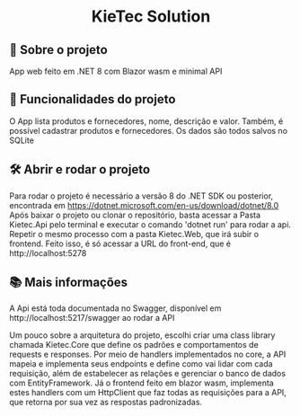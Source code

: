 <h1 align="center"> KieTec Solution </h1>

## 🎯 Sobre o projeto
App web feito em .NET 8 com Blazor wasm e minimal API

## 🔨 Funcionalidades do projeto

O App lista produtos e fornecedores, nome, descrição e valor. Também, é possível cadastrar produtos e fornecedores. Os dados são todos salvos no SQLite

## 🛠️ Abrir e rodar o projeto

Para rodar o projeto é necessário a versão 8 do .NET SDK ou posterior, encontrada em <href> https://dotnet.microsoft.com/en-us/download/dotnet/8.0 </href>
Após baixar o projeto ou clonar o repositório, basta acessar a Pasta Kietec.Api pelo terminal e executar o comando 'dotnet run' para rodar a api.
Repetir o mesmo processo com a pasta Kietec.Web, que irá subir o frontend.
Feito isso, é só acessar a URL do front-end, que é http://localhost:5278

## 📚 Mais informações

A Api está toda documentada no Swagger, disponível em http://localhost:5217/swagger ao rodar a API

Um pouco sobre a arquitetura do projeto, escolhi criar uma class library chamada Kietec.Core que define os padrões e comportamentos de requests e responses.
Por meio de handlers implementados no core, a API mapeia e implementa seus endpoints e define como vai lidar com cada requisição, além de estabelecer as relações e gerenciar o banco de dados com EntityFramework.
Já o frontend feito em blazor wasm, implementa estes handlers com um HttpClient que faz todas as requisições para a API, que retorna por sua vez as respostas padronizadas.
